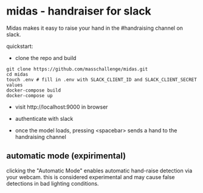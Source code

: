 # midas - handraiser for slack

Midas makes it easy to raise your hand in the #handraising channel on slack.


quickstart:

- clone the repo and build 
```
git clone https://github.com/masschallenge/midas.git
cd midas
touch .env # fill in .env with SLACK_CLIENT_ID and SLACK_CLIENT_SECRET values
docker-compose build 
docker-compose up
```

- visit http://localhost:9000 in browser

- authenticate with slack

- once the model loads, pressing \<spacebar\> sends a hand to the handraising channel

## automatic mode (expirimental)

clicking the "Automatic Mode" enables automatic hand-raise detection via your webcam. this is considered experimental and may cause false detections in bad lighting conditions.
